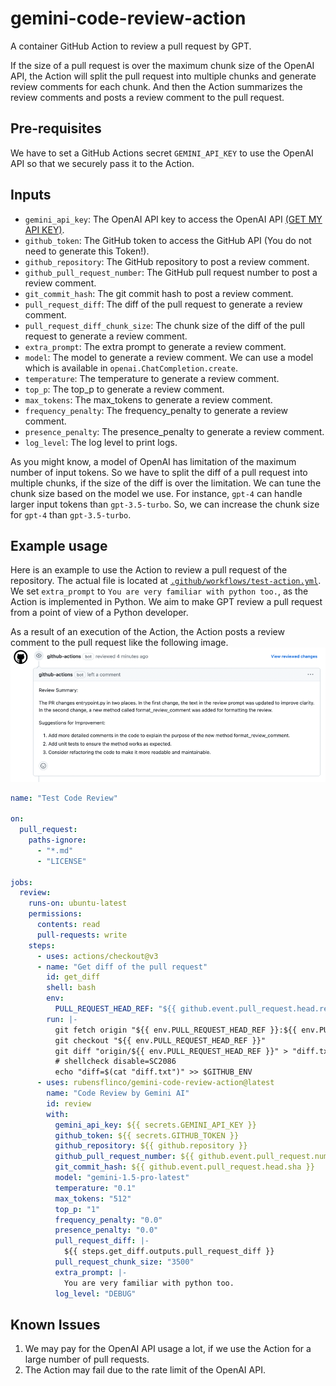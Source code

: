 # gemini-code-review-action
A container GitHub Action to review a pull request by GPT.

If the size of a pull request is over the maximum chunk size of the OpenAI API, the Action will split the pull request into multiple chunks and generate review comments for each chunk.
And then the Action summarizes the review comments and posts a review comment to the pull request.

## Pre-requisites
We have to set a GitHub Actions secret `GEMINI_API_KEY` to use the OpenAI API so that we securely pass it to the Action.

## Inputs

- `gemini_api_key`: The OpenAI API key to access the OpenAI API [(GET MY API KEY)](https://makersuite.google.com/app/apikey).
- `github_token`: The GitHub token to access the GitHub API (You do not need to generate this Token!).
- `github_repository`: The GitHub repository to post a review comment.
- `github_pull_request_number`: The GitHub pull request number to post a review comment.
- `git_commit_hash`: The git commit hash to post a review comment.
- `pull_request_diff`: The diff of the pull request to generate a review comment.
- `pull_request_diff_chunk_size`: The chunk size of the diff of the pull request to generate a review comment.
- `extra_prompt`: The extra prompt to generate a review comment.
- `model`: The model to generate a review comment. We can use a model which is available in `openai.ChatCompletion.create`.
- `temperature`: The temperature to generate a review comment.
- `top_p`: The top_p to generate a review comment.
- `max_tokens`: The max_tokens to generate a review comment.
- `frequency_penalty`: The frequency_penalty to generate a review comment.
- `presence_penalty`: The presence_penalty to generate a review comment.
- `log_level`: The log level to print logs.

As you might know, a model of OpenAI has limitation of the maximum number of input tokens.
So we have to split the diff of a pull request into multiple chunks, if the size of the diff is over the limitation.
We can tune the chunk size based on the model we use.
For instance, `gpt-4` can handle larger input tokens than `gpt-3.5-turbo`.
So, we can increase the chunk size for `gpt-4` than `gpt-3.5-turbo`.

## Example usage
Here is an example to use the Action to review a pull request of the repository.
The actual file is located at [`.github/workflows/test-action.yml`](.github/workflows/test-action.yml).
We set `extra_prompt` to `You are very familiar with python too.`, as the Action is implemented in Python.
We aim to make GPT review a pull request from a point of view of a Python developer.

As a result of an execution of the Action, the Action posts a review comment to the pull request like the following image.
![An example comment of the code review](./docs/images/example.png)

```yaml
name: "Test Code Review"

on:
  pull_request:
    paths-ignore:
      - "*.md"
      - "LICENSE"

jobs:
  review:
    runs-on: ubuntu-latest
    permissions:
      contents: read
      pull-requests: write
    steps:
      - uses: actions/checkout@v3
      - name: "Get diff of the pull request"
        id: get_diff
        shell: bash
        env:
          PULL_REQUEST_HEAD_REF: "${{ github.event.pull_request.head.ref }}"
        run: |-
          git fetch origin "${{ env.PULL_REQUEST_HEAD_REF }}:${{ env.PULL_REQUEST_HEAD_REF }}"
          git checkout "${{ env.PULL_REQUEST_HEAD_REF }}"
          git diff "origin/${{ env.PULL_REQUEST_HEAD_REF }}" > "diff.txt"
          # shellcheck disable=SC2086
          echo "diff=$(cat "diff.txt")" >> $GITHUB_ENV
      - uses: rubensflinco/gemini-code-review-action@latest
        name: "Code Review by Gemini AI"
        id: review
        with:
          gemini_api_key: ${{ secrets.GEMINI_API_KEY }}
          github_token: ${{ secrets.GITHUB_TOKEN }}
          github_repository: ${{ github.repository }}
          github_pull_request_number: ${{ github.event.pull_request.number }}
          git_commit_hash: ${{ github.event.pull_request.head.sha }}
          model: "gemini-1.5-pro-latest"
          temperature: "0.1"
          max_tokens: "512"
          top_p: "1"
          frequency_penalty: "0.0"
          presence_penalty: "0.0"
          pull_request_diff: |-
            ${{ steps.get_diff.outputs.pull_request_diff }}
          pull_request_chunk_size: "3500"
          extra_prompt: |-
            You are very familiar with python too.
          log_level: "DEBUG"
```

## Known Issues
1. We may pay for the OpenAI API usage a lot, if we use the Action for a large number of pull requests.
2. The Action may fail due to the rate limit of the OpenAI API.
